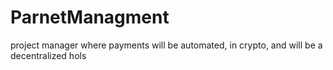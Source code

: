 # ParnetManagment
project manager where payments will be automated, in crypto, and will be a decentralized hols